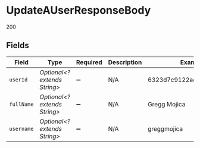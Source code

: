 # UpdateAUserResponseBody

200


## Fields

| Field                        | Type                         | Required                     | Description                  | Example                      |
| ---------------------------- | ---------------------------- | ---------------------------- | ---------------------------- | ---------------------------- |
| `userId`                     | *Optional<? extends String>* | :heavy_minus_sign:           | N/A                          | 6323d7c9122ae69742a5d0a2     |
| `fullName`                   | *Optional<? extends String>* | :heavy_minus_sign:           | N/A                          | Gregg Mojica                 |
| `username`                   | *Optional<? extends String>* | :heavy_minus_sign:           | N/A                          | greggmojica                  |